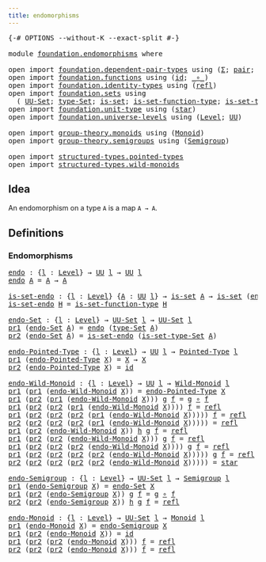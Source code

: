 ```yaml
---
title: endomorphisms
---
```


<pre class="Agda"><a id="39" class="Symbol">{-#</a> <a id="43" class="Keyword">OPTIONS</a> <a id="51" class="Pragma">--without-K</a> <a id="63" class="Pragma">--exact-split</a> <a id="77" class="Symbol">#-}</a>

<a id="82" class="Keyword">module</a> <a id="89" href="foundation.endomorphisms.html" class="Module">foundation.endomorphisms</a> <a id="114" class="Keyword">where</a>

<a id="121" class="Keyword">open</a> <a id="126" class="Keyword">import</a> <a id="133" href="foundation.dependent-pair-types.html" class="Module">foundation.dependent-pair-types</a> <a id="165" class="Keyword">using</a> <a id="171" class="Symbol">(</a><a id="172" href="foundation-core.dependent-pair-types.html#502" class="Record">Σ</a><a id="173" class="Symbol">;</a> <a id="175" href="foundation-core.dependent-pair-types.html#575" class="InductiveConstructor">pair</a><a id="179" class="Symbol">;</a> <a id="181" href="foundation-core.dependent-pair-types.html#592" class="Field">pr1</a><a id="184" class="Symbol">;</a> <a id="186" href="foundation-core.dependent-pair-types.html#604" class="Field">pr2</a><a id="189" class="Symbol">)</a>
<a id="191" class="Keyword">open</a> <a id="196" class="Keyword">import</a> <a id="203" href="foundation.functions.html" class="Module">foundation.functions</a> <a id="224" class="Keyword">using</a> <a id="230" class="Symbol">(</a><a id="231" href="foundation-core.functions.html#309" class="Function">id</a><a id="233" class="Symbol">;</a> <a id="235" href="foundation-core.functions.html#407" class="Function Operator">_∘_</a><a id="238" class="Symbol">)</a>
<a id="240" class="Keyword">open</a> <a id="245" class="Keyword">import</a> <a id="252" href="foundation.identity-types.html" class="Module">foundation.identity-types</a> <a id="278" class="Keyword">using</a> <a id="284" class="Symbol">(</a><a id="285" href="foundation-core.identity-types.html#694" class="InductiveConstructor">refl</a><a id="289" class="Symbol">)</a>
<a id="291" class="Keyword">open</a> <a id="296" class="Keyword">import</a> <a id="303" href="foundation.sets.html" class="Module">foundation.sets</a> <a id="319" class="Keyword">using</a>
  <a id="327" class="Symbol">(</a> <a id="329" href="foundation-core.sets.html#1177" class="Function">UU-Set</a><a id="335" class="Symbol">;</a> <a id="337" href="foundation-core.sets.html#1291" class="Function">type-Set</a><a id="345" class="Symbol">;</a> <a id="347" href="foundation-core.sets.html#1099" class="Function">is-set</a><a id="353" class="Symbol">;</a> <a id="355" href="foundation.sets.html#3467" class="Function">is-set-function-type</a><a id="375" class="Symbol">;</a> <a id="377" href="foundation-core.sets.html#1342" class="Function">is-set-type-Set</a><a id="392" class="Symbol">)</a>
<a id="394" class="Keyword">open</a> <a id="399" class="Keyword">import</a> <a id="406" href="foundation.unit-type.html" class="Module">foundation.unit-type</a> <a id="427" class="Keyword">using</a> <a id="433" class="Symbol">(</a><a id="434" href="foundation.unit-type.html#1099" class="InductiveConstructor">star</a><a id="438" class="Symbol">)</a>
<a id="440" class="Keyword">open</a> <a id="445" class="Keyword">import</a> <a id="452" href="foundation.universe-levels.html" class="Module">foundation.universe-levels</a> <a id="479" class="Keyword">using</a> <a id="485" class="Symbol">(</a><a id="486" href="Agda.Primitive.html#597" class="Postulate">Level</a><a id="491" class="Symbol">;</a> <a id="493" href="foundation-core.universe-levels.html#222" class="Primitive">UU</a><a id="495" class="Symbol">)</a>

<a id="498" class="Keyword">open</a> <a id="503" class="Keyword">import</a> <a id="510" href="group-theory.monoids.html" class="Module">group-theory.monoids</a> <a id="531" class="Keyword">using</a> <a id="537" class="Symbol">(</a><a id="538" href="group-theory.monoids.html#1054" class="Function">Monoid</a><a id="544" class="Symbol">)</a>
<a id="546" class="Keyword">open</a> <a id="551" class="Keyword">import</a> <a id="558" href="group-theory.semigroups.html" class="Module">group-theory.semigroups</a> <a id="582" class="Keyword">using</a> <a id="588" class="Symbol">(</a><a id="589" href="group-theory.semigroups.html#737" class="Function">Semigroup</a><a id="598" class="Symbol">)</a>

<a id="601" class="Keyword">open</a> <a id="606" class="Keyword">import</a> <a id="613" href="structured-types.pointed-types.html" class="Module">structured-types.pointed-types</a>
<a id="644" class="Keyword">open</a> <a id="649" class="Keyword">import</a> <a id="656" href="structured-types.wild-monoids.html" class="Module">structured-types.wild-monoids</a>
</pre>
## Idea

An endomorphism on a type `A` is a map `A → A`.

## Definitions

### Endomorphisms

<pre class="Agda"><a id="endo"></a><a id="792" href="foundation.endomorphisms.html#792" class="Function">endo</a> <a id="797" class="Symbol">:</a> <a id="799" class="Symbol">{</a><a id="800" href="foundation.endomorphisms.html#800" class="Bound">l</a> <a id="802" class="Symbol">:</a> <a id="804" href="Agda.Primitive.html#597" class="Postulate">Level</a><a id="809" class="Symbol">}</a> <a id="811" class="Symbol">→</a> <a id="813" href="foundation-core.universe-levels.html#222" class="Primitive">UU</a> <a id="816" href="foundation.endomorphisms.html#800" class="Bound">l</a> <a id="818" class="Symbol">→</a> <a id="820" href="foundation-core.universe-levels.html#222" class="Primitive">UU</a> <a id="823" href="foundation.endomorphisms.html#800" class="Bound">l</a>
<a id="825" href="foundation.endomorphisms.html#792" class="Function">endo</a> <a id="830" href="foundation.endomorphisms.html#830" class="Bound">A</a> <a id="832" class="Symbol">=</a> <a id="834" href="foundation.endomorphisms.html#830" class="Bound">A</a> <a id="836" class="Symbol">→</a> <a id="838" href="foundation.endomorphisms.html#830" class="Bound">A</a>

<a id="is-set-endo"></a><a id="841" href="foundation.endomorphisms.html#841" class="Function">is-set-endo</a> <a id="853" class="Symbol">:</a> <a id="855" class="Symbol">{</a><a id="856" href="foundation.endomorphisms.html#856" class="Bound">l</a> <a id="858" class="Symbol">:</a> <a id="860" href="Agda.Primitive.html#597" class="Postulate">Level</a><a id="865" class="Symbol">}</a> <a id="867" class="Symbol">{</a><a id="868" href="foundation.endomorphisms.html#868" class="Bound">A</a> <a id="870" class="Symbol">:</a> <a id="872" href="foundation-core.universe-levels.html#222" class="Primitive">UU</a> <a id="875" href="foundation.endomorphisms.html#856" class="Bound">l</a><a id="876" class="Symbol">}</a> <a id="878" class="Symbol">→</a> <a id="880" href="foundation-core.sets.html#1099" class="Function">is-set</a> <a id="887" href="foundation.endomorphisms.html#868" class="Bound">A</a> <a id="889" class="Symbol">→</a> <a id="891" href="foundation-core.sets.html#1099" class="Function">is-set</a> <a id="898" class="Symbol">(</a><a id="899" href="foundation.endomorphisms.html#792" class="Function">endo</a> <a id="904" href="foundation.endomorphisms.html#868" class="Bound">A</a><a id="905" class="Symbol">)</a>
<a id="907" href="foundation.endomorphisms.html#841" class="Function">is-set-endo</a> <a id="919" href="foundation.endomorphisms.html#919" class="Bound">H</a> <a id="921" class="Symbol">=</a> <a id="923" href="foundation.sets.html#3467" class="Function">is-set-function-type</a> <a id="944" href="foundation.endomorphisms.html#919" class="Bound">H</a>

<a id="endo-Set"></a><a id="947" href="foundation.endomorphisms.html#947" class="Function">endo-Set</a> <a id="956" class="Symbol">:</a> <a id="958" class="Symbol">{</a><a id="959" href="foundation.endomorphisms.html#959" class="Bound">l</a> <a id="961" class="Symbol">:</a> <a id="963" href="Agda.Primitive.html#597" class="Postulate">Level</a><a id="968" class="Symbol">}</a> <a id="970" class="Symbol">→</a> <a id="972" href="foundation-core.sets.html#1177" class="Function">UU-Set</a> <a id="979" href="foundation.endomorphisms.html#959" class="Bound">l</a> <a id="981" class="Symbol">→</a> <a id="983" href="foundation-core.sets.html#1177" class="Function">UU-Set</a> <a id="990" href="foundation.endomorphisms.html#959" class="Bound">l</a>
<a id="992" href="foundation-core.dependent-pair-types.html#592" class="Field">pr1</a> <a id="996" class="Symbol">(</a><a id="997" href="foundation.endomorphisms.html#947" class="Function">endo-Set</a> <a id="1006" href="foundation.endomorphisms.html#1006" class="Bound">A</a><a id="1007" class="Symbol">)</a> <a id="1009" class="Symbol">=</a> <a id="1011" href="foundation.endomorphisms.html#792" class="Function">endo</a> <a id="1016" class="Symbol">(</a><a id="1017" href="foundation-core.sets.html#1291" class="Function">type-Set</a> <a id="1026" href="foundation.endomorphisms.html#1006" class="Bound">A</a><a id="1027" class="Symbol">)</a>
<a id="1029" href="foundation-core.dependent-pair-types.html#604" class="Field">pr2</a> <a id="1033" class="Symbol">(</a><a id="1034" href="foundation.endomorphisms.html#947" class="Function">endo-Set</a> <a id="1043" href="foundation.endomorphisms.html#1043" class="Bound">A</a><a id="1044" class="Symbol">)</a> <a id="1046" class="Symbol">=</a> <a id="1048" href="foundation.endomorphisms.html#841" class="Function">is-set-endo</a> <a id="1060" class="Symbol">(</a><a id="1061" href="foundation-core.sets.html#1342" class="Function">is-set-type-Set</a> <a id="1077" href="foundation.endomorphisms.html#1043" class="Bound">A</a><a id="1078" class="Symbol">)</a>

<a id="endo-Pointed-Type"></a><a id="1081" href="foundation.endomorphisms.html#1081" class="Function">endo-Pointed-Type</a> <a id="1099" class="Symbol">:</a> <a id="1101" class="Symbol">{</a><a id="1102" href="foundation.endomorphisms.html#1102" class="Bound">l</a> <a id="1104" class="Symbol">:</a> <a id="1106" href="Agda.Primitive.html#597" class="Postulate">Level</a><a id="1111" class="Symbol">}</a> <a id="1113" class="Symbol">→</a> <a id="1115" href="foundation-core.universe-levels.html#222" class="Primitive">UU</a> <a id="1118" href="foundation.endomorphisms.html#1102" class="Bound">l</a> <a id="1120" class="Symbol">→</a> <a id="1122" href="structured-types.pointed-types.html#383" class="Function">Pointed-Type</a> <a id="1135" href="foundation.endomorphisms.html#1102" class="Bound">l</a>
<a id="1137" href="foundation-core.dependent-pair-types.html#592" class="Field">pr1</a> <a id="1141" class="Symbol">(</a><a id="1142" href="foundation.endomorphisms.html#1081" class="Function">endo-Pointed-Type</a> <a id="1160" href="foundation.endomorphisms.html#1160" class="Bound">X</a><a id="1161" class="Symbol">)</a> <a id="1163" class="Symbol">=</a> <a id="1165" href="foundation.endomorphisms.html#1160" class="Bound">X</a> <a id="1167" class="Symbol">→</a> <a id="1169" href="foundation.endomorphisms.html#1160" class="Bound">X</a>
<a id="1171" href="foundation-core.dependent-pair-types.html#604" class="Field">pr2</a> <a id="1175" class="Symbol">(</a><a id="1176" href="foundation.endomorphisms.html#1081" class="Function">endo-Pointed-Type</a> <a id="1194" href="foundation.endomorphisms.html#1194" class="Bound">X</a><a id="1195" class="Symbol">)</a> <a id="1197" class="Symbol">=</a> <a id="1199" href="foundation-core.functions.html#309" class="Function">id</a>

<a id="endo-Wild-Monoid"></a><a id="1203" href="foundation.endomorphisms.html#1203" class="Function">endo-Wild-Monoid</a> <a id="1220" class="Symbol">:</a> <a id="1222" class="Symbol">{</a><a id="1223" href="foundation.endomorphisms.html#1223" class="Bound">l</a> <a id="1225" class="Symbol">:</a> <a id="1227" href="Agda.Primitive.html#597" class="Postulate">Level</a><a id="1232" class="Symbol">}</a> <a id="1234" class="Symbol">→</a> <a id="1236" href="foundation-core.universe-levels.html#222" class="Primitive">UU</a> <a id="1239" href="foundation.endomorphisms.html#1223" class="Bound">l</a> <a id="1241" class="Symbol">→</a> <a id="1243" href="structured-types.wild-monoids.html#2970" class="Function">Wild-Monoid</a> <a id="1255" href="foundation.endomorphisms.html#1223" class="Bound">l</a>
<a id="1257" href="foundation-core.dependent-pair-types.html#592" class="Field">pr1</a> <a id="1261" class="Symbol">(</a><a id="1262" href="foundation-core.dependent-pair-types.html#592" class="Field">pr1</a> <a id="1266" class="Symbol">(</a><a id="1267" href="foundation.endomorphisms.html#1203" class="Function">endo-Wild-Monoid</a> <a id="1284" href="foundation.endomorphisms.html#1284" class="Bound">X</a><a id="1285" class="Symbol">))</a> <a id="1288" class="Symbol">=</a> <a id="1290" href="foundation.endomorphisms.html#1081" class="Function">endo-Pointed-Type</a> <a id="1308" href="foundation.endomorphisms.html#1284" class="Bound">X</a>
<a id="1310" href="foundation-core.dependent-pair-types.html#592" class="Field">pr1</a> <a id="1314" class="Symbol">(</a><a id="1315" href="foundation-core.dependent-pair-types.html#604" class="Field">pr2</a> <a id="1319" class="Symbol">(</a><a id="1320" href="foundation-core.dependent-pair-types.html#592" class="Field">pr1</a> <a id="1324" class="Symbol">(</a><a id="1325" href="foundation.endomorphisms.html#1203" class="Function">endo-Wild-Monoid</a> <a id="1342" href="foundation.endomorphisms.html#1342" class="Bound">X</a><a id="1343" class="Symbol">)))</a> <a id="1347" href="foundation.endomorphisms.html#1347" class="Bound">g</a> <a id="1349" href="foundation.endomorphisms.html#1349" class="Bound">f</a> <a id="1351" class="Symbol">=</a> <a id="1353" href="foundation.endomorphisms.html#1347" class="Bound">g</a> <a id="1355" href="foundation-core.functions.html#407" class="Function Operator">∘</a> <a id="1357" href="foundation.endomorphisms.html#1349" class="Bound">f</a>
<a id="1359" href="foundation-core.dependent-pair-types.html#592" class="Field">pr1</a> <a id="1363" class="Symbol">(</a><a id="1364" href="foundation-core.dependent-pair-types.html#604" class="Field">pr2</a> <a id="1368" class="Symbol">(</a><a id="1369" href="foundation-core.dependent-pair-types.html#604" class="Field">pr2</a> <a id="1373" class="Symbol">(</a><a id="1374" href="foundation-core.dependent-pair-types.html#592" class="Field">pr1</a> <a id="1378" class="Symbol">(</a><a id="1379" href="foundation.endomorphisms.html#1203" class="Function">endo-Wild-Monoid</a> <a id="1396" href="foundation.endomorphisms.html#1396" class="Bound">X</a><a id="1397" class="Symbol">))))</a> <a id="1402" href="foundation.endomorphisms.html#1402" class="Bound">f</a> <a id="1404" class="Symbol">=</a> <a id="1406" href="foundation-core.identity-types.html#694" class="InductiveConstructor">refl</a>
<a id="1411" href="foundation-core.dependent-pair-types.html#592" class="Field">pr1</a> <a id="1415" class="Symbol">(</a><a id="1416" href="foundation-core.dependent-pair-types.html#604" class="Field">pr2</a> <a id="1420" class="Symbol">(</a><a id="1421" href="foundation-core.dependent-pair-types.html#604" class="Field">pr2</a> <a id="1425" class="Symbol">(</a><a id="1426" href="foundation-core.dependent-pair-types.html#604" class="Field">pr2</a> <a id="1430" class="Symbol">(</a><a id="1431" href="foundation-core.dependent-pair-types.html#592" class="Field">pr1</a> <a id="1435" class="Symbol">(</a><a id="1436" href="foundation.endomorphisms.html#1203" class="Function">endo-Wild-Monoid</a> <a id="1453" href="foundation.endomorphisms.html#1453" class="Bound">X</a><a id="1454" class="Symbol">)))))</a> <a id="1460" href="foundation.endomorphisms.html#1460" class="Bound">f</a> <a id="1462" class="Symbol">=</a> <a id="1464" href="foundation-core.identity-types.html#694" class="InductiveConstructor">refl</a>
<a id="1469" href="foundation-core.dependent-pair-types.html#604" class="Field">pr2</a> <a id="1473" class="Symbol">(</a><a id="1474" href="foundation-core.dependent-pair-types.html#604" class="Field">pr2</a> <a id="1478" class="Symbol">(</a><a id="1479" href="foundation-core.dependent-pair-types.html#604" class="Field">pr2</a> <a id="1483" class="Symbol">(</a><a id="1484" href="foundation-core.dependent-pair-types.html#604" class="Field">pr2</a> <a id="1488" class="Symbol">(</a><a id="1489" href="foundation-core.dependent-pair-types.html#592" class="Field">pr1</a> <a id="1493" class="Symbol">(</a><a id="1494" href="foundation.endomorphisms.html#1203" class="Function">endo-Wild-Monoid</a> <a id="1511" href="foundation.endomorphisms.html#1511" class="Bound">X</a><a id="1512" class="Symbol">)))))</a> <a id="1518" class="Symbol">=</a> <a id="1520" href="foundation-core.identity-types.html#694" class="InductiveConstructor">refl</a>
<a id="1525" href="foundation-core.dependent-pair-types.html#592" class="Field">pr1</a> <a id="1529" class="Symbol">(</a><a id="1530" href="foundation-core.dependent-pair-types.html#604" class="Field">pr2</a> <a id="1534" class="Symbol">(</a><a id="1535" href="foundation.endomorphisms.html#1203" class="Function">endo-Wild-Monoid</a> <a id="1552" href="foundation.endomorphisms.html#1552" class="Bound">X</a><a id="1553" class="Symbol">))</a> <a id="1556" href="foundation.endomorphisms.html#1556" class="Bound">h</a> <a id="1558" href="foundation.endomorphisms.html#1558" class="Bound">g</a> <a id="1560" href="foundation.endomorphisms.html#1560" class="Bound">f</a> <a id="1562" class="Symbol">=</a> <a id="1564" href="foundation-core.identity-types.html#694" class="InductiveConstructor">refl</a>
<a id="1569" href="foundation-core.dependent-pair-types.html#592" class="Field">pr1</a> <a id="1573" class="Symbol">(</a><a id="1574" href="foundation-core.dependent-pair-types.html#604" class="Field">pr2</a> <a id="1578" class="Symbol">(</a><a id="1579" href="foundation-core.dependent-pair-types.html#604" class="Field">pr2</a> <a id="1583" class="Symbol">(</a><a id="1584" href="foundation.endomorphisms.html#1203" class="Function">endo-Wild-Monoid</a> <a id="1601" href="foundation.endomorphisms.html#1601" class="Bound">X</a><a id="1602" class="Symbol">)))</a> <a id="1606" href="foundation.endomorphisms.html#1606" class="Bound">g</a> <a id="1608" href="foundation.endomorphisms.html#1608" class="Bound">f</a> <a id="1610" class="Symbol">=</a> <a id="1612" href="foundation-core.identity-types.html#694" class="InductiveConstructor">refl</a>
<a id="1617" href="foundation-core.dependent-pair-types.html#592" class="Field">pr1</a> <a id="1621" class="Symbol">(</a><a id="1622" href="foundation-core.dependent-pair-types.html#604" class="Field">pr2</a> <a id="1626" class="Symbol">(</a><a id="1627" href="foundation-core.dependent-pair-types.html#604" class="Field">pr2</a> <a id="1631" class="Symbol">(</a><a id="1632" href="foundation-core.dependent-pair-types.html#604" class="Field">pr2</a> <a id="1636" class="Symbol">(</a><a id="1637" href="foundation.endomorphisms.html#1203" class="Function">endo-Wild-Monoid</a> <a id="1654" href="foundation.endomorphisms.html#1654" class="Bound">X</a><a id="1655" class="Symbol">))))</a> <a id="1660" href="foundation.endomorphisms.html#1660" class="Bound">g</a> <a id="1662" href="foundation.endomorphisms.html#1662" class="Bound">f</a> <a id="1664" class="Symbol">=</a> <a id="1666" href="foundation-core.identity-types.html#694" class="InductiveConstructor">refl</a>
<a id="1671" href="foundation-core.dependent-pair-types.html#592" class="Field">pr1</a> <a id="1675" class="Symbol">(</a><a id="1676" href="foundation-core.dependent-pair-types.html#604" class="Field">pr2</a> <a id="1680" class="Symbol">(</a><a id="1681" href="foundation-core.dependent-pair-types.html#604" class="Field">pr2</a> <a id="1685" class="Symbol">(</a><a id="1686" href="foundation-core.dependent-pair-types.html#604" class="Field">pr2</a> <a id="1690" class="Symbol">(</a><a id="1691" href="foundation-core.dependent-pair-types.html#604" class="Field">pr2</a> <a id="1695" class="Symbol">(</a><a id="1696" href="foundation.endomorphisms.html#1203" class="Function">endo-Wild-Monoid</a> <a id="1713" href="foundation.endomorphisms.html#1713" class="Bound">X</a><a id="1714" class="Symbol">)))))</a> <a id="1720" href="foundation.endomorphisms.html#1720" class="Bound">g</a> <a id="1722" href="foundation.endomorphisms.html#1722" class="Bound">f</a> <a id="1724" class="Symbol">=</a> <a id="1726" href="foundation-core.identity-types.html#694" class="InductiveConstructor">refl</a>
<a id="1731" href="foundation-core.dependent-pair-types.html#604" class="Field">pr2</a> <a id="1735" class="Symbol">(</a><a id="1736" href="foundation-core.dependent-pair-types.html#604" class="Field">pr2</a> <a id="1740" class="Symbol">(</a><a id="1741" href="foundation-core.dependent-pair-types.html#604" class="Field">pr2</a> <a id="1745" class="Symbol">(</a><a id="1746" href="foundation-core.dependent-pair-types.html#604" class="Field">pr2</a> <a id="1750" class="Symbol">(</a><a id="1751" href="foundation-core.dependent-pair-types.html#604" class="Field">pr2</a> <a id="1755" class="Symbol">(</a><a id="1756" href="foundation.endomorphisms.html#1203" class="Function">endo-Wild-Monoid</a> <a id="1773" href="foundation.endomorphisms.html#1773" class="Bound">X</a><a id="1774" class="Symbol">)))))</a> <a id="1780" class="Symbol">=</a> <a id="1782" href="foundation.unit-type.html#1099" class="InductiveConstructor">star</a>

<a id="endo-Semigroup"></a><a id="1788" href="foundation.endomorphisms.html#1788" class="Function">endo-Semigroup</a> <a id="1803" class="Symbol">:</a> <a id="1805" class="Symbol">{</a><a id="1806" href="foundation.endomorphisms.html#1806" class="Bound">l</a> <a id="1808" class="Symbol">:</a> <a id="1810" href="Agda.Primitive.html#597" class="Postulate">Level</a><a id="1815" class="Symbol">}</a> <a id="1817" class="Symbol">→</a> <a id="1819" href="foundation-core.sets.html#1177" class="Function">UU-Set</a> <a id="1826" href="foundation.endomorphisms.html#1806" class="Bound">l</a> <a id="1828" class="Symbol">→</a> <a id="1830" href="group-theory.semigroups.html#737" class="Function">Semigroup</a> <a id="1840" href="foundation.endomorphisms.html#1806" class="Bound">l</a>
<a id="1842" href="foundation-core.dependent-pair-types.html#592" class="Field">pr1</a> <a id="1846" class="Symbol">(</a><a id="1847" href="foundation.endomorphisms.html#1788" class="Function">endo-Semigroup</a> <a id="1862" href="foundation.endomorphisms.html#1862" class="Bound">X</a><a id="1863" class="Symbol">)</a> <a id="1865" class="Symbol">=</a> <a id="1867" href="foundation.endomorphisms.html#947" class="Function">endo-Set</a> <a id="1876" href="foundation.endomorphisms.html#1862" class="Bound">X</a>
<a id="1878" href="foundation-core.dependent-pair-types.html#592" class="Field">pr1</a> <a id="1882" class="Symbol">(</a><a id="1883" href="foundation-core.dependent-pair-types.html#604" class="Field">pr2</a> <a id="1887" class="Symbol">(</a><a id="1888" href="foundation.endomorphisms.html#1788" class="Function">endo-Semigroup</a> <a id="1903" href="foundation.endomorphisms.html#1903" class="Bound">X</a><a id="1904" class="Symbol">))</a> <a id="1907" href="foundation.endomorphisms.html#1907" class="Bound">g</a> <a id="1909" href="foundation.endomorphisms.html#1909" class="Bound">f</a> <a id="1911" class="Symbol">=</a> <a id="1913" href="foundation.endomorphisms.html#1907" class="Bound">g</a> <a id="1915" href="foundation-core.functions.html#407" class="Function Operator">∘</a> <a id="1917" href="foundation.endomorphisms.html#1909" class="Bound">f</a>
<a id="1919" href="foundation-core.dependent-pair-types.html#604" class="Field">pr2</a> <a id="1923" class="Symbol">(</a><a id="1924" href="foundation-core.dependent-pair-types.html#604" class="Field">pr2</a> <a id="1928" class="Symbol">(</a><a id="1929" href="foundation.endomorphisms.html#1788" class="Function">endo-Semigroup</a> <a id="1944" href="foundation.endomorphisms.html#1944" class="Bound">X</a><a id="1945" class="Symbol">))</a> <a id="1948" href="foundation.endomorphisms.html#1948" class="Bound">h</a> <a id="1950" href="foundation.endomorphisms.html#1950" class="Bound">g</a> <a id="1952" href="foundation.endomorphisms.html#1952" class="Bound">f</a> <a id="1954" class="Symbol">=</a> <a id="1956" href="foundation-core.identity-types.html#694" class="InductiveConstructor">refl</a>

<a id="endo-Monoid"></a><a id="1962" href="foundation.endomorphisms.html#1962" class="Function">endo-Monoid</a> <a id="1974" class="Symbol">:</a> <a id="1976" class="Symbol">{</a><a id="1977" href="foundation.endomorphisms.html#1977" class="Bound">l</a> <a id="1979" class="Symbol">:</a> <a id="1981" href="Agda.Primitive.html#597" class="Postulate">Level</a><a id="1986" class="Symbol">}</a> <a id="1988" class="Symbol">→</a> <a id="1990" href="foundation-core.sets.html#1177" class="Function">UU-Set</a> <a id="1997" href="foundation.endomorphisms.html#1977" class="Bound">l</a> <a id="1999" class="Symbol">→</a> <a id="2001" href="group-theory.monoids.html#1054" class="Function">Monoid</a> <a id="2008" href="foundation.endomorphisms.html#1977" class="Bound">l</a>
<a id="2010" href="foundation-core.dependent-pair-types.html#592" class="Field">pr1</a> <a id="2014" class="Symbol">(</a><a id="2015" href="foundation.endomorphisms.html#1962" class="Function">endo-Monoid</a> <a id="2027" href="foundation.endomorphisms.html#2027" class="Bound">X</a><a id="2028" class="Symbol">)</a> <a id="2030" class="Symbol">=</a> <a id="2032" href="foundation.endomorphisms.html#1788" class="Function">endo-Semigroup</a> <a id="2047" href="foundation.endomorphisms.html#2027" class="Bound">X</a>
<a id="2049" href="foundation-core.dependent-pair-types.html#592" class="Field">pr1</a> <a id="2053" class="Symbol">(</a><a id="2054" href="foundation-core.dependent-pair-types.html#604" class="Field">pr2</a> <a id="2058" class="Symbol">(</a><a id="2059" href="foundation.endomorphisms.html#1962" class="Function">endo-Monoid</a> <a id="2071" href="foundation.endomorphisms.html#2071" class="Bound">X</a><a id="2072" class="Symbol">))</a> <a id="2075" class="Symbol">=</a> <a id="2077" href="foundation-core.functions.html#309" class="Function">id</a>
<a id="2080" href="foundation-core.dependent-pair-types.html#592" class="Field">pr1</a> <a id="2084" class="Symbol">(</a><a id="2085" href="foundation-core.dependent-pair-types.html#604" class="Field">pr2</a> <a id="2089" class="Symbol">(</a><a id="2090" href="foundation-core.dependent-pair-types.html#604" class="Field">pr2</a> <a id="2094" class="Symbol">(</a><a id="2095" href="foundation.endomorphisms.html#1962" class="Function">endo-Monoid</a> <a id="2107" href="foundation.endomorphisms.html#2107" class="Bound">X</a><a id="2108" class="Symbol">)))</a> <a id="2112" href="foundation.endomorphisms.html#2112" class="Bound">f</a> <a id="2114" class="Symbol">=</a> <a id="2116" href="foundation-core.identity-types.html#694" class="InductiveConstructor">refl</a>
<a id="2121" href="foundation-core.dependent-pair-types.html#604" class="Field">pr2</a> <a id="2125" class="Symbol">(</a><a id="2126" href="foundation-core.dependent-pair-types.html#604" class="Field">pr2</a> <a id="2130" class="Symbol">(</a><a id="2131" href="foundation-core.dependent-pair-types.html#604" class="Field">pr2</a> <a id="2135" class="Symbol">(</a><a id="2136" href="foundation.endomorphisms.html#1962" class="Function">endo-Monoid</a> <a id="2148" href="foundation.endomorphisms.html#2148" class="Bound">X</a><a id="2149" class="Symbol">)))</a> <a id="2153" href="foundation.endomorphisms.html#2153" class="Bound">f</a> <a id="2155" class="Symbol">=</a> <a id="2157" href="foundation-core.identity-types.html#694" class="InductiveConstructor">refl</a>
</pre>